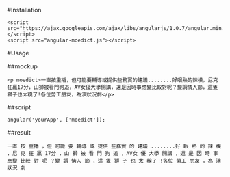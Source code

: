 #Installation
```
<script src="https://ajax.googleapis.com/ajax/libs/angularjs/1.0.7/angular.min.js"></script>
<script src="angular-moedict.js"></script>
```

#Usage

##mockup
```
<p moedict>一直按重播，但可能要輔導或提供些務實的建議........好眼熟的辣模，尼克狂贏17分，山獅被看門狗追，AV女優大學開講，還是因時事應變比較對呢？變調情人節，這隻獅子也太糗了!各位勞工朋友，為演狀況劇</p>
```
##script
```
angular('yourApp', ['moedict']);
```
##result
```
一直 按 重播 ，但 可能 要 輔導 或 提供 些務實 的 建議 ........好 眼 熟 的 辣 模 ，尼 克 狂 贏 17分 ，山 獅 被 看 門 狗 追 ，AV女 優 大學 開講 ，還 是 因 時 事 應變 比較 對 呢 ？變 調 情人 節 ，這 隻 獅 子 也 太 糗了 !各位 勞工 朋友 ，為 演 狀況 劇
```
